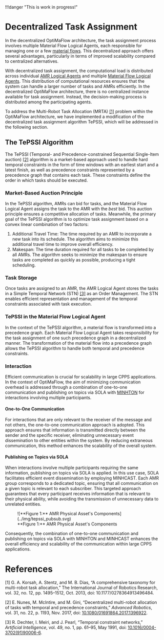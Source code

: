 !!!danger "This is work in progress!"

# Decentralized Task Assignment

In the decentralized OptiMaFlow architecture, the task assignment process involves multiple Material Flow Logical Agents, each responsible for managing one or a few [material flows](../participants/material_flow.md#material-flow-description).
This decentralized approach offers several advantages, particularly in terms of improved scalability compared to centralized alternatives.

With decentralized task assignment, the computational load is distributed across individual [AMR Logical Agents](../participants/amr.md#logical) and multiple [Material Flow Logical Agents](../participants/material_flow.md).
This distribution of computational resources ensures that the system can handle a larger number of tasks and AMRs efficiently.
In the decentralized OptiMaFlow architecture, there is no centralized instance available for task assignment.
Instead, the decision-making process is distributed among the participating agents.

To address the Multi-Robot Task Allocation (MRTA) [[1]](#references) problem within the OptiMaFlow architecture, we have implemented a modification of the decentralized task assignment algorithm TePSSI, which will be addressed in the following section.

## The TePSSI Algorithm

The TePSSI (Temporal- and Precedence-constrained Sequential Single-Item auction) [[2]](#references) algorithm is a market-based approach used to handle hard temporal constraints in the form of time windows with an earliest start and a latest finish, as well as precedence constraints represented by a precedence graph that contains each task.
These constraints define the order in which tasks should be executed.

### Market-Based Auction Principle

In the TePSSI algorithm, AMRs can bid for tasks, and the Material Flow Logical Agent assigns the task to the AMR with the _best_ bid.
This auction principle ensures a competitive allocation of tasks.
Meanwhile, the primary goal of the TePSSI algorithm is to optimize task assignment based on a convex linear combination of two factors:

1. Additional Travel Time: The time required by an AMR to incorporate a new task into its schedule.
   The algorithm aims to minimize this additional travel time to improve overall efficiency.
2. Makespan: The time duration required for all tasks to be completed by all AMRs.
   The algorithm seeks to minimize the makespan to ensure tasks are completed as quickly as possible, producing a tight scheduling.

### Task Storage

Once tasks are assigned to an AMR, the AMR Logical Agent stores the tasks in a Simple Temporal Network (STN) [[3]](#references) as an Order Management.
The STN enables efficient representation and management of the temporal constraints associated with task execution.

### TePSSI in the Material Flow Logical Agent

In the context of the TePSSI algorithm, a material flow is transformed into a precedence graph.
Each Material Flow Logical Agent takes responsibility for the task assignment of one such precedence graph in a decentralized manner.
The transformation of the material flow into a precedence graph allows the TePSSI algorithm to handle both temporal and precedence constraints.

### Interaction

Efficient communication is crucial for scalability in large CPPS applications.
In the context of OptiMaFlow, the aim of minimizing communication overhead is addressed through a combination of one-to-one communication and publishing on topics via SOLA with [MINHTON](TODO) for interactions involving multiple participants.

#### One-to-One Communication

For interactions that are only relevant to the receiver of the message and not others, the one-to-one communication approach is adopted.
This approach ensures that information is transmitted directly between the sender and the specific receiver, eliminating unnecessary event dissemination to other entities within the system.
By reducing extraneous communication, this method enhances the scalability of the overall system.

#### Publishing on Topics via SOLA

When interactions involve multiple participants requiring the same information, publishing on topics via SOLA is applied.
In this use case, SOLA facilitates efficient event dissemination by employing MINHCAST.
Each AMR group corresponds to a dedicated topic, ensuring that all communication on a given topic is relevant to each subscriber.
This targeted approach guarantees that every participant receives information that is relevant to their physical ability, while avoiding the transmission of unnecessary data to unrelated entities.

<figure markdown>
  ![**Figure 1:** AMR Physical Asset's Components](../img/tepssi_pubsub.svg)
  <figcaption markdown>**Figure 1:** AMR Physical Asset's Components</figcaption>
</figure>

Consequently, the combination of one-to-one communication and publishing on topics via SOLA with MINHTON and MINHCAST enhances the overall efficiency and scalability of the communication within large CPPS applications.

# References

[1] G. A. Korsah, A. Stentz, and M. B. Dias, “A comprehensive taxonomy for multi-robot task allocation,” The International Journal of Robotics Research, vol. 32, no. 12, pp. 1495–1512, Oct. 2013, doi: 10.1177/0278364913496484.

[2] E. Nunes, M. McIntire, and M. Gini, “Decentralized multi-robot allocation of tasks with temporal and precedence constraints,” _Advanced Robotics_, vol. 31, no. 22, p. 1193, Nov. 2017, doi: [10.1080/01691864.2017.1396922](https://doi.org/10.1080/01691864.2017.1396922).

[3] R. Dechter, I. Meiri, and J. Pearl, “Temporal constraint networks,” _Artificial Intelligence_, vol. 49, no. 1, pp. 61–95, May 1991, doi: [10.1016/0004-3702(91)90006-6](<https://doi.org/10.1016/0004-3702(91)90006-6>).
